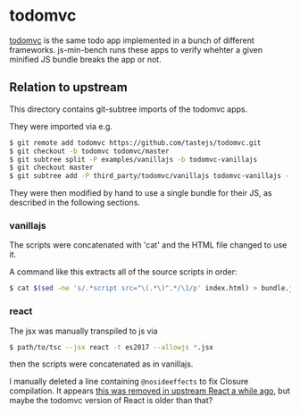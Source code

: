 # todomvc

[todomvc](https://github.com/tastejs/todomvc) is the same todo app implemented
in a bunch of different frameworks. js-min-bench runs these apps to verify
whehter a given minified JS bundle breaks the app or not.

## Relation to upstream

This directory contains git-subtree imports of the todomvc apps.

They were imported via e.g.

```sh
$ git remote add todomvc https://github.com/tastejs/todomvc.git
$ git checkout -b todomvc todomvc/master
$ git subtree split -P examples/vanillajs -b todomvc-vanillajs
$ git checkout master
$ git subtree add -P third_party/todomvc/vanillajs todomvc-vanillajs --squash
```

They were then modified by hand to use a single bundle for their JS, as
described in the following sections.

### vanillajs

The scripts were concatenated with 'cat' and the HTML file changed to use it.

A command like this extracts all of the source scripts in order:

```sh
$ cat $(sed -ne 's/.*script src="\(.*\)".*/\1/p' index.html) > bundle.js
```

### react

The jsx was manually transpiled to js via

```sh
$ path/to/tsc --jsx react -t es2017 --allowjs *.jsx
```

then the scripts were concatenated as in vanillajs.

I manually deleted a line containing `@nosideeffects` to fix Closure
compilation. It appears
[this was removed in upstream React a while ago](https://github.com/facebook/react/pull/8882),
but maybe the todomvc version of React is older than that?
